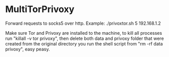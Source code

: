 # MultiTorPrivoxy
Forward requests to socks5 over http.
Example: ./privoxtor.sh 5 192.168.1.2

Make sure Tor and Privoxy are installed to the machine, to kill all processes run "killall -v tor privoxy", then delete both data and privoxy folder that were created from the original directory you run the shell script from "rm -rf data privoxy", easy peasy.
